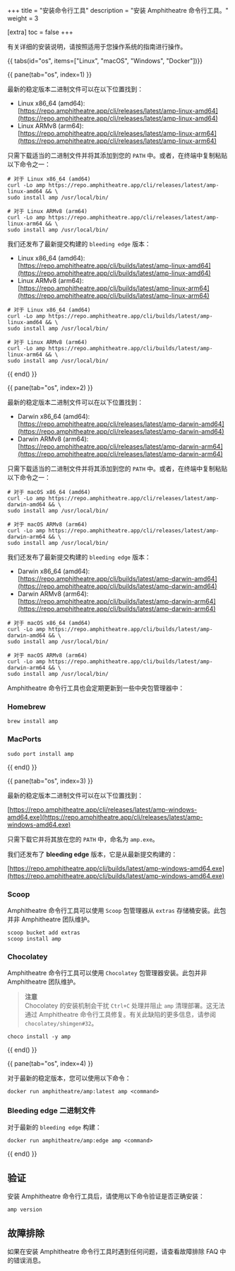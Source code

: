 +++
title = "安装命令行工具"
description = "安装 Amphitheatre 命令行工具。"
weight = 3

[extra]
toc = false
+++

有关详细的安装说明，请按照适用于您操作系统的指南进行操作。

{{ tabs(id="os", items=["Linux", "macOS", "Windows", "Docker"])}}

{{ pane(tab="os", index=1) }}

最新的稳定版本二进制文件可以在以下位置找到：

- Linux x86_64 (amd64): [https://repo.amphitheatre.app/cli/releases/latest/amp-linux-amd64](https://repo.amphitheatre.app/cli/releases/latest/amp-linux-amd64)
- Linux ARMv8 (arm64): [https://repo.amphitheatre.app/cli/releases/latest/amp-linux-arm64](https://repo.amphitheatre.app/cli/releases/latest/amp-linux-arm64)

只需下载适当的二进制文件并将其添加到您的 `PATH` 中。或者，在终端中复制粘贴以下命令之一：

```
# 对于 Linux x86_64 (amd64)
curl -Lo amp https://repo.amphitheatre.app/cli/releases/latest/amp-linux-amd64 && \
sudo install amp /usr/local/bin/
```

```
# 对于 Linux ARMv8 (arm64)
curl -Lo amp https://repo.amphitheatre.app/cli/releases/latest/amp-linux-arm64 && \
sudo install amp /usr/local/bin/
```

我们还发布了最新提交构建的 `bleeding edge` 版本：

- Linux x86_64 (amd64): [https://repo.amphitheatre.app/cli/builds/latest/amp-linux-amd64](https://repo.amphitheatre.app/cli/builds/latest/amp-linux-amd64)
- Linux ARMv8 (arm64): [https://repo.amphitheatre.app/cli/builds/latest/amp-linux-arm64](https://repo.amphitheatre.app/cli/builds/latest/amp-linux-arm64)

```
# 对于 Linux x86_64 (amd64)
curl -Lo amp https://repo.amphitheatre.app/cli/builds/latest/amp-linux-amd64 && \
sudo install amp /usr/local/bin/
```

```
# 对于 Linux ARMv8 (arm64)
curl -Lo amp https://repo.amphitheatre.app/cli/builds/latest/amp-linux-arm64 && \
sudo install amp /usr/local/bin/
```

{{ end() }}

{{ pane(tab="os", index=2) }}

最新的稳定版本二进制文件可以在以下位置找到：

- Darwin x86_64 (amd64): [https://repo.amphitheatre.app/cli/releases/latest/amp-darwin-amd64](https://repo.amphitheatre.app/cli/releases/latest/amp-darwin-amd64)
- Darwin ARMv8 (arm64): [https://repo.amphitheatre.app/cli/releases/latest/amp-darwin-arm64](https://repo.amphitheatre.app/cli/releases/latest/amp-darwin-arm64)

只需下载适当的二进制文件并将其添加到您的 `PATH` 中。或者，在终端中复制粘贴以下命令之一：

```
# 对于 macOS x86_64 (amd64)
curl -Lo amp https://repo.amphitheatre.app/cli/releases/latest/amp-darwin-amd64 && \
sudo install amp /usr/local/bin/
```

```
# 对于 macOS ARMv8 (arm64)
curl -Lo amp https://repo.amphitheatre.app/cli/releases/latest/amp-darwin-arm64 && \
sudo install amp /usr/local/bin/
```

我们还发布了最新提交构建的 `bleeding edge` 版本：

- Darwin x86_64 (amd64): [https://repo.amphitheatre.app/cli/builds/latest/amp-darwin-amd64](https://repo.amphitheatre.app/cli/builds/latest/amp-darwin-amd64)
- Darwin ARMv8 (arm64): [https://repo.amphitheatre.app/cli/builds/latest/amp-darwin-arm64](https://repo.amphitheatre.app/cli/builds/latest/amp-darwin-arm64)

```
# 对于 macOS x86_64 (amd64)
curl -Lo amp https://repo.amphitheatre.app/cli/builds/latest/amp-darwin-amd64 && \
sudo install amp /usr/local/bin/
```

```
# 对于 macOS ARMv8 (arm64)
curl -Lo amp https://repo.amphitheatre.app/cli/builds/latest/amp-darwin-arm64 && \
sudo install amp /usr/local/bin/
```

Amphitheatre 命令行工具也会定期更新到一些中央包管理器中：

### Homebrew

```
brew install amp
```

### MacPorts

```
sudo port install amp
```

{{ end() }}

{{ pane(tab="os", index=3) }}

最新的稳定版本二进制文件可以在以下位置找到：

[https://repo.amphitheatre.app/cli/releases/latest/amp-windows-amd64.exe](https://repo.amphitheatre.app/cli/releases/latest/amp-windows-amd64.exe)

只需下载它并将其放在您的 `PATH` 中，命名为 `amp.exe`。

我们还发布了 **bleeding edge** 版本，它是从最新提交构建的：

[https://repo.amphitheatre.app/cli/builds/latest/amp-windows-amd64.exe](https://repo.amphitheatre.app/cli/builds/latest/amp-windows-amd64.exe)

### Scoop

Amphitheatre 命令行工具可以使用 `Scoop` 包管理器从 `extras` 存储桶安装。此包并非 Amphitheatre 团队维护。

```
scoop bucket add extras
scoop install amp
```

### Chocolatey

Amphitheatre 命令行工具可以使用 `Chocolatey` 包管理器安装。此包并非 Amphitheatre 团队维护。

> **注意**\
Chocolatey 的安装机制会干扰 `Ctrl+C` 处理并阻止 `amp` 清理部署。这无法通过 Amphitheatre 命令行工具修复。有关此缺陷的更多信息，请参阅 `chocolatey/shimgen#32`。

```
choco install -y amp
```

{{ end() }}

{{ pane(tab="os", index=4) }}

对于最新的稳定版本，您可以使用以下命令：

```
docker run amphitheatre/amp:latest amp <command>
```

### Bleeding edge 二进制文件

对于最新的 `bleeding edge` 构建：

```
docker run amphitheatre/amp:edge amp <command>
```

{{ end() }}

## 验证

安装 Amphitheatre 命令行工具后，请使用以下命令验证是否正确安装：

```
amp version
```

## 故障排除

如果在安装 Amphitheatre 命令行工具时遇到任何问题，请查看故障排除 FAQ 中的错误消息。
